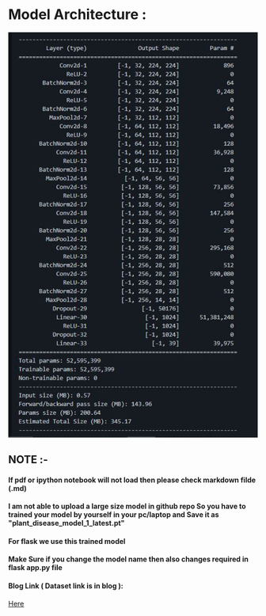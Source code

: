 # Model Architecture :
<center><img src ="model.JPG"></center>

## NOTE :-

#### If pdf or ipython notebook will not load then please check markdown filde (.md)

#### I am not able to upload a large size model in github repo So you have to trained your model by yourself in your pc/laptop and Save it as "plant_disease_model_1_latest.pt"

#### For flask we use this trained model

#### Make Sure if you change the model name then also changes required in flask app.py file

#### Blog Link ( Dataset link is in blog ):
<a href="https://medium.com/analytics-vidhya/plant-disease-detection-using-convolutional-neural-networks-and-pytorch-87c00c54c88f" target="_blank">Here</a>

